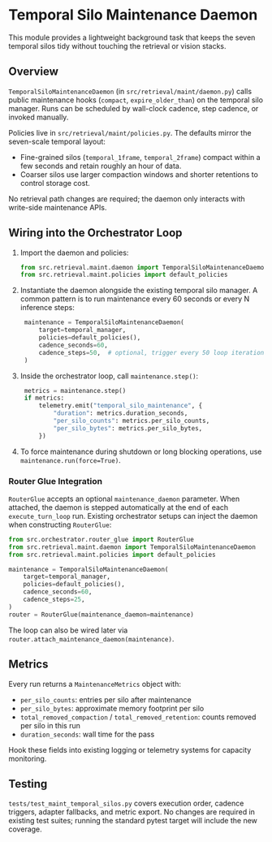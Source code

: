 # Temporal Silo Maintenance Daemon

This module provides a lightweight background task that keeps the seven temporal silos tidy without touching the retrieval or vision stacks.

## Overview

`TemporalSiloMaintenanceDaemon` (in `src/retrieval/maint/daemon.py`) calls public maintenance hooks (`compact`, `expire_older_than`) on the temporal silo manager. Runs can be scheduled by wall-clock cadence, step cadence, or invoked manually.

Policies live in `src/retrieval/maint/policies.py`. The defaults mirror the seven-scale temporal layout:

- Fine-grained silos (`temporal_1frame`, `temporal_2frame`) compact within a few seconds and retain roughly an hour of data.
- Coarser silos use larger compaction windows and shorter retentions to control storage cost.

No retrieval path changes are required; the daemon only interacts with write-side maintenance APIs.

## Wiring into the Orchestrator Loop

1. Import the daemon and policies:
   ```python
   from src.retrieval.maint.daemon import TemporalSiloMaintenanceDaemon
   from src.retrieval.maint.policies import default_policies
   ```

2. Instantiate the daemon alongside the existing temporal silo manager. A common pattern is to run maintenance every 60 seconds or every N inference steps:
   ```python
    maintenance = TemporalSiloMaintenanceDaemon(
        target=temporal_manager,
        policies=default_policies(),
        cadence_seconds=60,
        cadence_steps=50,  # optional, trigger every 50 loop iterations
    )
   ```

3. Inside the orchestrator loop, call `maintenance.step()`:
   ```python
    metrics = maintenance.step()
    if metrics:
        telemetry.emit("temporal_silo_maintenance", {
            "duration": metrics.duration_seconds,
            "per_silo_counts": metrics.per_silo_counts,
            "per_silo_bytes": metrics.per_silo_bytes,
        })
   ```

4. To force maintenance during shutdown or long blocking operations, use `maintenance.run(force=True)`.

### Router Glue Integration

`RouterGlue` accepts an optional `maintenance_daemon` parameter. When attached, the daemon is stepped automatically at the end of each `execute_turn_loop` run. Existing orchestrator setups can inject the daemon when constructing `RouterGlue`:

```python
from src.orchestrator.router_glue import RouterGlue
from src.retrieval.maint.daemon import TemporalSiloMaintenanceDaemon
from src.retrieval.maint.policies import default_policies

maintenance = TemporalSiloMaintenanceDaemon(
    target=temporal_manager,
    policies=default_policies(),
    cadence_seconds=60,
    cadence_steps=25,
)
router = RouterGlue(maintenance_daemon=maintenance)
```

The loop can also be wired later via `router.attach_maintenance_daemon(maintenance)`.

## Metrics

Every run returns a `MaintenanceMetrics` object with:

- `per_silo_counts`: entries per silo after maintenance
- `per_silo_bytes`: approximate memory footprint per silo
- `total_removed_compaction` / `total_removed_retention`: counts removed per silo in this run
- `duration_seconds`: wall time for the pass

Hook these fields into existing logging or telemetry systems for capacity monitoring.

## Testing

`tests/test_maint_temporal_silos.py` covers execution order, cadence triggers, adapter fallbacks, and metric export. No changes are required in existing test suites; running the standard pytest target will include the new coverage.
